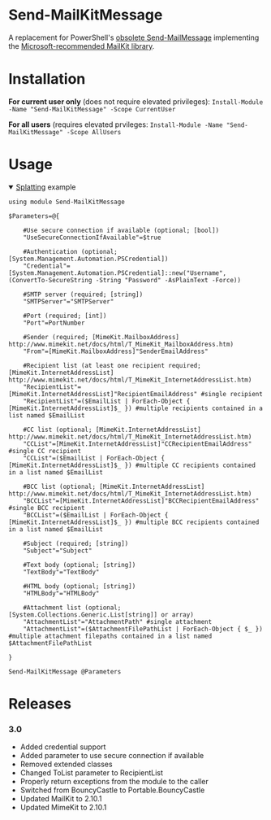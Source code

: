 # Send-MailKitMessage

A replacement for PowerShell's [obsolete Send-MailMessage](https://docs.microsoft.com/en-us/powershell/module/microsoft.powershell.utility/send-mailmessage?view=powershell-7.1#description) implementing the [Microsoft-recommended MailKit library](https://docs.microsoft.com/en-us/dotnet/api/system.net.mail.smtpclient?view=net-5.0#remarks).

# Installation  

**For current user only** (does not require elevated privileges): ```Install-Module -Name "Send-MailKitMessage" -Scope CurrentUser```  
 
**For all users** (requires elevated prvileges: ```Install-Module -Name "Send-MailKitMessage" -Scope AllUsers```  

# Usage

<details open>
 <summary><a href="https://docs.microsoft.com/en-us/powershell/module/microsoft.powershell.core/about/about_splatting?view=powershell-7.1">Splatting</a> example</summary>
  
```
using module Send-MailKitMessage

$Parameters=@{

    #Use secure connection if available (optional; [bool])
    "UseSecureConnectionIfAvailable"=$true

    #Authentication (optional; [System.Management.Automation.PSCredential])
    "Credential"=[System.Management.Automation.PSCredential]::new("Username", (ConvertTo-SecureString -String "Password" -AsPlainText -Force))

    #SMTP server (required; [string])
    "SMTPServer"="SMTPServer"

    #Port (required; [int])
    "Port"=PortNumber

    #Sender (required; [MimeKit.MailboxAddress] http://www.mimekit.net/docs/html/T_MimeKit_MailboxAddress.htm)
    "From"=[MimeKit.MailboxAddress]"SenderEmailAddress"

    #Recipient list (at least one recipient required; [MimeKit.InternetAddressList] http://www.mimekit.net/docs/html/T_MimeKit_InternetAddressList.htm)
    "RecipientList"=[MimeKit.InternetAddressList]"RecipientEmailAddress" #single recipient
    "RecipientList"=($EmailList | ForEach-Object { [MimeKit.InternetAddressList]$_ }) #multiple recipients contained in a list named $EmailList

    #CC list (optional; [MimeKit.InternetAddressList] http://www.mimekit.net/docs/html/T_MimeKit_InternetAddressList.htm)
    "CCList"=[MimeKit.InternetAddressList]"CCRecipientEmailAddress" #single CC recipient
    "CCList"=($EmailList | ForEach-Object { [MimeKit.InternetAddressList]$_ }) #multiple CC recipients contained in a list named $EmailList

    #BCC list (optional; [MimeKit.InternetAddressList] http://www.mimekit.net/docs/html/T_MimeKit_InternetAddressList.htm)
    "BCCList"=[MimeKit.InternetAddressList]"BCCRecipientEmailAddress" #single BCC recipient
    "BCCList"=($EmailList | ForEach-Object { [MimeKit.InternetAddressList]$_ }) #multiple BCC recipients contained in a list named $EmailList
    
    #Subject (required; [string])
    "Subject"="Subject"
    
    #Text body (optional; [string])
    "TextBody"="TextBody"
    
    #HTML body (optional; [string])
    "HTMLBody"="HTMLBody"
    
    #Attachment list (optional; [System.Collections.Generic.List[string]] or array)
    "AttachmentList"="AttachmentPath" #single attachment
    "AttachmentList"=($AttachmentFilePathList | ForEach-Object { $_ }) #multiple attachment filepaths contained in a list named $AttachmentFilePathList

}

Send-MailKitMessage @Parameters
```
  
</details>




# Releases
### 3.0
* Added credential support
* Added parameter to use secure connection if available
* Removed extended classes
* Changed ToList parameter to RecipientList
* Properly return exceptions from the module to the caller
* Switched from BouncyCastle to Portable.BouncyCastle
* Updated MailKit to 2.10.1
* Updated MimeKit to 2.10.1
